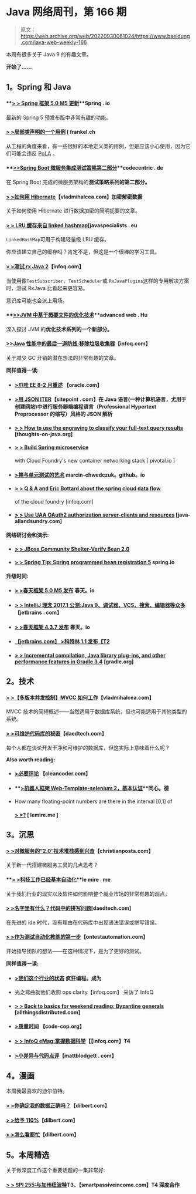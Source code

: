 # Java 网络周刊，第 166 期

> 原文：<https://web.archive.org/web/20220930061024/https://www.baeldung.com/java-web-weekly-166>

本周有很多关于 Java 9 的有趣文章。

**开始了……**

## **1。Spring 和 Java**

#### **[> > Spring 框架 5.0 M5 更新](https://web.archive.org/web/20201112024542/https://spring.io/blog/2017/02/23/spring-framework-5-0-m5-update)**Spring . io

最新的 Spring 5 预发布版中非常有趣的功能。

#### **[> >局部类声明的一个用例](https://web.archive.org/web/20201112024542/https://blog.frankel.ch/use-case-for-local-class-declaration/#gsc.tab=0)** [ frankel.ch

从工程的角度来看，有一些很好的本地定义类的用例，但是应该小心使用，因为它们可能会违反 [PoLA](https://web.archive.org/web/20201112024542/https://en.wikipedia.org/wiki/Principle_of_least_astonishment) 。

#### **[>>Spring Boot 微服务集成测试策略第二部分](https://web.archive.org/web/20201112024542/https://blog.codecentric.de/en/2017/02/integration-testing-strategies-spring-boot-microservices-part-2/)**codecentric . de

在 Spring Boot 完成的微服务架构的**测试策略系列的第二部分。**

#### **[> >如何用 Hibernate](https://web.archive.org/web/20201112024542/https://vladmihalcea.com/2017/02/24/how-to-encrypt-and-decrypt-data-with-hibernate/)**【vladmihalcea.com】加密解密数据

关于如何使用 Hibernate 进行数据加密的简明扼要的文章。

#### **[> > LRU 缓存来自 linked hashmap](https://web.archive.org/web/20201112024542/http://www.javaspecialists.eu/archive/Issue246.html)**[javaspecialists . eu

`LinkedHashMap`可用于构建轻量级 LRU 缓存。

你应该建立自己的缓存吗？肯定不是，但这是一个很棒的学习工具。

#### **[> >测试 rx Java 2](https://web.archive.org/web/20201112024542/https://www.infoq.com/articles/Testing-RxJava2?utm_campaign=infoq_content&utm_source=infoq&utm_medium=feed&utm_term=Java)**【infoq.com】

当使用像`TestSubscriber`、`TestScheduler`或 `RxJavaPlugins`这样的专用解决方案时，测试 RxJava 比看起来更容易。

意识库可能也会派上用场。

#### **[>>JVM 中基于概要文件的优化技术](https://web.archive.org/web/20201112024542/https://advancedweb.hu/2017/03/01/jvm_optimistic_optimizations/)**advanced web . Hu

深入探讨 JVM 的**优化技术系列的一个新部分。**

#### **[>>Java 性能中的最后一道防线:移除垃圾收集器](https://web.archive.org/web/20201112024542/https://www.infoq.com/news/2017/03/java-epsilon-gc?utm_campaign=infoq_content&utm_source=infoq&utm_medium=feed&utm_term=Java)**【infoq.com】

关于减少 GC 开销的潜在想法的非常有趣的文章。

**同样值得一读:**

*   #### **[>爪哇 EE 8-2 月重述](https://web.archive.org/web/20201112024542/https://blogs.oracle.com/theaquarium/java-ee-8-february-recap)** 【oracle.com】

*   #### **[>用 JSON ITER](https://web.archive.org/web/20201112024542/https://www.sitepoint.com/php-style-json-parsing-in-java-with-jsoniter/)**【sitepoint . com】在 Java 语言(一种计算机语言，尤用于创建网站)中进行服务器端编程语言（Professional Hypertext Preprocessor 的缩写）风格的 JSON 解析

*   #### **[> > How to use the engraving to classify your full-text query results](https://web.archive.org/web/20201112024542/http://www.thoughts-on-java.org/use-facets-categorize-fulltextquery-results/)** [thoughts-on-java.org]

*   #### [**> > Build Spring microservice**](https://web.archive.org/web/20201112024542/https://content.pivotal.io/blog/building-spring-microservices-with-cloud-foundrys-new-container-networking-stack)

    with Cloud Foundry's new container networking stack [ pivotal.io ]
*   #### **[>禅与单元测试的艺术](https://web.archive.org/web/20201112024542/https://marcin-chwedczuk.github.io/zen-and-the-art-of-unit-testing)** marcin-chwedczuk。github。io

*   #### **[> > Q & A and Eric Bottard about the spring cloud data flow](https://web.archive.org/web/20201112024542/https://www.infoq.com/news/2017/02/scdf-for-cloudfoundry?utm_campaign=infoq_content&utm_source=infoq&utm_medium=feed&utm_term=Java)**

    of the cloud foundry [infoq.com]
*   #### **[> > Use UAA OAuth2 authorization server-clients and resources](https://web.archive.org/web/20201112024542/http://www.java-allandsundry.com/2017/02/using-uaa-oauth2-authorization-server.html)** [java-allandsundry.com]

**网络研讨会和演示:**

*   #### **[> > JBoss Community Shelter-Verify Bean 2.0](https://web.archive.org/web/20201112024542/http://in.relation.to/2017/02/22/validating-beans/)**

*   #### **[> > Spring Tip: Spring programmed bean registration 5](https://web.archive.org/web/20201112024542/https://spring.io/blog/2017/03/01/spring-tips-programmatic-bean-registration-in-spring-5)** spring.io

**升级时间:**

*   #### **[> >春天框架 5.0 M5 发布](https://web.archive.org/web/20201112024542/https://spring.io/blog/2017/02/23/spring-framework-5-0-m5-released)** 春天。io

*   #### [**> > IntelliJ 理念 2017.1 公测:Java 9、调试器、VCS、搜索、编辑器等众多**](https://web.archive.org/web/20201112024542/https://blog.jetbrains.com/idea/2017/02/intellij-idea-2017-1-public-preview-java-9-debugger-vcs-search-editor-and-many-more/)【jetbrains . com】

*   #### **[> >春天框架 4.3.7 发布](https://web.archive.org/web/20201112024542/https://spring.io/blog/2017/03/01/spring-framework-4-3-7-released)** 春天。io

*   #### [【jetbrains.com】 >科特林 1.1 发布【T2](https://web.archive.org/web/20201112024542/https://blog.jetbrains.com/kotlin/2017/03/kotlin-1-1/)

*   #### **[> > Incremental compilation, Java library plug-ins, and other performance features in Gradle 3.4](https://web.archive.org/web/20201112024542/https://blog.gradle.org/incremental-compiler-avoidance)** [gradle.org]

## **2。技术**

#### **[> >【多版本并发控制】MVCC 如何工作](https://web.archive.org/web/20201112024542/https://vladmihalcea.com/2017/03/01/how-does-mvcc-multi-version-concurrency-control-work/)**【vladmihalcea.com】

MVCC 技术的简短概述——当然适用于数据库系统，但也可能适用于其他类型的系统。

#### **[> >可维护代码库的秘密](https://web.archive.org/web/20201112024542/http://www.daedtech.com/secrets-maintainable-codebases/)**【daedtech.com】

每个人都在谈论开发干净和可维护的数据库，但这实际上意味着什么呢？

**Also worth reading:**

*   #### **[>必要评论](https://web.archive.org/web/20201112024542/http://blog.cleancoder.com/uncle-bob/2017/02/23/NecessaryComments.html)** 【cleancoder.com】

*   #### **[>机器人框架 Web-Template-selenium 2，基本认证](https://web.archive.org/web/20201112024542/https://blog.codecentric.de/en/2017/02/robot-framework-web-template-selenium2-phantomjs-basic-authentification/)**同心。德

*   How many floating-point numbers are there in the interval [0,1] of

    #### **[> >?](https://web.archive.org/web/20201112024542/http://lemire.me/blog/2017/02/28/how-many-floating-point-numbers-are-in-the-interval-01/)** [ lemire.me ]

## **3。沉思**

#### **[> >对微服务的“2.0”技术堆栈感到兴奋](https://web.archive.org/web/20201112024542/http://blog.christianposta.com/microservices/microservices-2-0/)**【christianposta.com】

关于新一代搭建微服务工具的几点思考？

#### **[> >科技工作已经基本自动化](https://web.archive.org/web/20201112024542/http://lemire.me/blog/2017/02/24/tech-jobs-are-already-largely-automated/)**le mire . me

关于我们行业的现实以及软件如何影响整个就业市场的非常有趣的观点。

#### **[> >名字里有什么？代码中的拼写问题](https://web.archive.org/web/20201112024542/http://www.daedtech.com/whats-name-spelling-matters-code/)**[daedtech.com]

在先进的 ide 时代，没有理由在代码库中出现语法错误或拼写错误。

#### **[> >作为测试自动化教练的第一步](https://web.archive.org/web/20201112024542/http://www.ontestautomation.com/first-steps-as-a-test-automation-coach/)**【ontestautomation.com】

开始指导团队的想法——在这种情况下，是为了更好的测试。

**同样值得一读:**

*   #### **[>我们这个行业的状态](https://web.archive.org/web/20201112024542/https://www.insaneprogramming.be/article/2017/02/23/state-of-our-industry/)** 疯狂编程。成为

*   光之弯曲就他们收购 ops clarity【infoq.com】 采访了 InfoQ
*   #### **[> > Back to basics for weekend reading: Byzantine generals](https://web.archive.org/web/20201112024542/http://www.allthingsdistributed.com/2017/02/byzantine-generals.html)** [allthingsdistributed.com]

*   #### **[>质量时间](https://web.archive.org/web/20201112024542/http://blog.code-cop.org/2017/02/time-for-quality.html)** 【code-cop.org】

*   #### **[> > InfoQ eMag:掌握数据科学](https://web.archive.org/web/20201112024542/https://www.infoq.com/minibooks/emag-handle-data-science?utm_campaign=infoq_content&utm_source=infoq&utm_medium=feed&utm_term=Java)【【infoq.com】T4**

*   #### **[>小差异与代码点评](https://web.archive.org/web/20201112024542/http://www.mattblodgett.com/2017/02/small-diffs-and-code-reviews.html)**【mattblodgett . com】

## **4。漫画**

本周我最喜欢的迪尔伯特。

#### **[> >你确定我的数据正确吗？](https://web.archive.org/web/20201112024542/http://dilbert.com/strip/2014-05-07)**【dilbert.com】

#### **[> >给予 110%](https://web.archive.org/web/20201112024542/http://dilbert.com/strip/2014-05-05)**【dilbert.com】

#### **[> >怎么看都忙](https://web.archive.org/web/20201112024542/http://dilbert.com/strip/2014-05-06)**【dilbert.com】

## **5。本周精选**

关于做深度工作这个重要话题的一集非常好:

#### **[> > SPI 255:与加州纽波特](https://web.archive.org/web/20201112024542/https://www.smartpassiveincome.com/podcasts/deep-work-with-cal-newport/)T3、【smartpassiveincome.com】T4 深度合作**